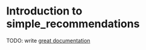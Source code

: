 # Introduction to simple_recommendations

TODO: write [great documentation](http://jacobian.org/writing/great-documentation/what-to-write/)
